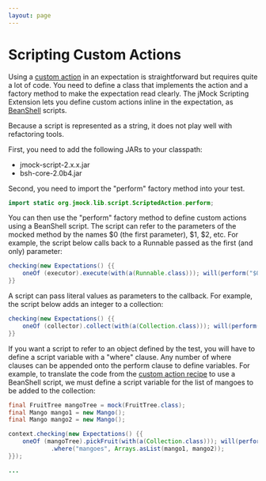 ```yaml
---
layout: page
---
```

Scripting Custom Actions
========================

Using a [custom action](custom-actions.html) in an expectation is straightforward but requires quite a lot of code. You need to define a class that implements the action and a factory method to make the expectation read clearly. The jMock Scripting Extension lets you define custom actions inline in the expectation, as [BeanShell](http://www.beanshell.org/) scripts.

Because a script is represented as a string, it does not play well with refactoring tools.

First, you need to add the following JARs to your classpath:

-   jmock-script-<span class="Version 2">2.x.x</span>.jar
-   bsh-core-2.0b4.jar

Second, you need to import the "perform" factory method into your test.

``` Java
import static org.jmock.lib.script.ScriptedAction.perform;
```

You can then use the "perform" factory method to define custom actions using a BeanShell script. The script can refer to the parameters of the mocked method by the names $0 (the first parameter), $1, $2, etc. For example, the script below calls back to a Runnable passed as the first (and only) parameter:

``` Java
checking(new Expectations() {{
    oneOf (executor).execute(with(a(Runnable.class))); will(perform("$0.run()"));
}}
```

A script can pass literal values as parameters to the callback. For example, the script below adds an integer to a collection:

``` Java
checking(new Expectations() {{
    oneOf (collector).collect(with(a(Collection.class))); will(perform("$0.add(2)"));
}}
```

If you want a script to refer to an object defined by the test, you will have to define a script variable with a "where" clause. Any number of where clauses can be appended onto the perform clause to define variables. For example, to translate the code from the [custom action recipe](custom-actions.html) to use a BeanShell script, we must define a script variable for the list of mangoes to be added to the collection:

``` Java
final FruitTree mangoTree = mock(FruitTree.class);
final Mango mango1 = new Mango();
final Mango mango2 = new Mango();

context.checking(new Expectations() {{
    oneOf (mangoTree).pickFruit(with(a(Collection.class))); will(perform("$0.addAll(mangoes)")
            .where("mangoes", Arrays.asList(mango1, mango2));
}});

...
```
